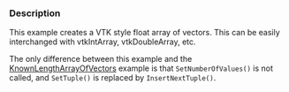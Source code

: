 ### Description
This example creates a VTK style float array of vectors. This can be easily interchanged with vtkIntArray, vtkDoubleArray, etc.

The only difference between this example and the [KnownLengthArrayOfVectors](KnownLengthArrayOfVectors) example is that `SetNumberOfValues()` is not called, and `SetTuple()` is replaced by `InsertNextTuple()`. 
